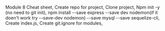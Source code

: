 Module 8 Cheat sheet,
Create repo for project,
Clone project,
Npm init -y (no need to git init),
npm install --save express --save dev nodemon(if it doen't work try --save-dev nodemon) --save mysql --save sequelize-cli,
Create index.js,
Create git.ignore for modules,
